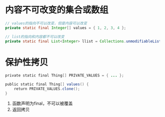 # 内容不可改变的集合或数组
```java
// values的指向不可以改变，但是内容可以改变
private static final Integer[] values = { 1, 2, 3, 4 };

// list的指向和内容都不可以改变
private static final List<Integer> llist = Collections.unmodifiableList(Arrays.asList(values));
```

# 保护性拷贝
```java
private static final Thing[] PRIVATE_VALUES = { ... };

public static final Thing[] values() {
    return PRIVATE_VALUES.clone();
}
```
1. 函数声明为final，不可以被覆盖
2. 返回拷贝
